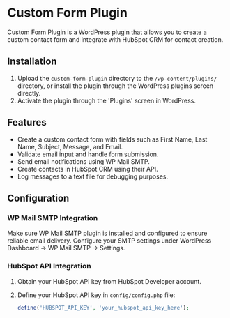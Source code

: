# Custom Form Plugin

Custom Form Plugin is a WordPress plugin that allows you to create a custom contact form and integrate with HubSpot CRM for contact creation.

## Installation

1. Upload the `custom-form-plugin` directory to the `/wp-content/plugins/` directory, or install the plugin through the WordPress plugins screen directly.
2. Activate the plugin through the 'Plugins' screen in WordPress.

## Features

- Create a custom contact form with fields such as First Name, Last Name, Subject, Message, and Email.
- Validate email input and handle form submission.
- Send email notifications using WP Mail SMTP.
- Create contacts in HubSpot CRM using their API.
- Log messages to a text file for debugging purposes.

## Configuration

### WP Mail SMTP Integration

Make sure WP Mail SMTP plugin is installed and configured to ensure reliable email delivery. Configure your SMTP settings under WordPress Dashboard -> WP Mail SMTP -> Settings.

### HubSpot API Integration

1. Obtain your HubSpot API key from HubSpot Developer account.
2. Define your HubSpot API key in `config/config.php` file:

   ```php
   define('HUBSPOT_API_KEY', 'your_hubspot_api_key_here');
